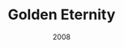 ---
title: Golden Eternity
_img: golden-eternity.jpg
size: 13 x 13 inches, Framed
medium: Ink on 140-pound Watercolor Paper
date: 2008
_render: false
--- 